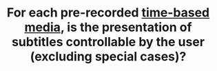 ---
title: For each pre-recorded [time-based media](#media-temporel-type-sound-video-and-synchronise), is the presentation of subtitles controllable by the user (excluding special cases)?
---